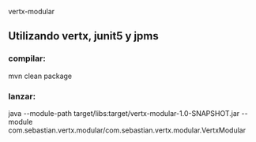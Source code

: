 vertx-modular

## Utilizando vertx, junit5 y jpms 

### compilar: 

mvn clean package

### lanzar:

java --module-path target/libs:target/vertx-modular-1.0-SNAPSHOT.jar --module com.sebastian.vertx.modular/com.sebastian.vertx.modular.VertxModular

